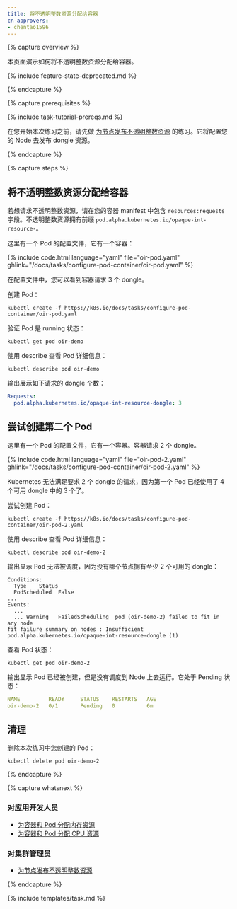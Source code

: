 ```yaml
---
title: 将不透明整数资源分配给容器
cn-approvers:
- chentao1596
---
```



{% capture overview %}


本页面演示如何将不透明整数资源分配给容器。

{% include feature-state-deprecated.md %}

{% endcapture %}


{% capture prerequisites %}

{% include task-tutorial-prereqs.md %}


在您开始本次练习之前，请先做 [为节点发布不透明整数资源](/docs/tasks/administer-cluster/opaque-integer-resource-node/) 的练习。它将配置您的 Node 去发布 dongle 资源。

{% endcapture %}


{% capture steps %}


## 将不透明整数资源分配给容器


若想请求不透明整数资源，请在您的容器 manifest 中包含 `resources:requests` 字段。不透明整数资源拥有前缀 `pod.alpha.kubernetes.io/opaque-int-resource-`。


这里有一个 Pod 的配置文件，它有一个容器：

{% include code.html language="yaml" file="oir-pod.yaml" ghlink="/docs/tasks/configure-pod-container/oir-pod.yaml" %}


在配置文件中，您可以看到容器请求 3 个 dongle。


创建 Pod：

```shell
kubectl create -f https://k8s.io/docs/tasks/configure-pod-container/oir-pod.yaml
```


验证 Pod 是 running 状态：

```shell
kubectl get pod oir-demo
```


使用 describe 查看 Pod 详细信息：

```shell
kubectl describe pod oir-demo
```


输出展示如下请求的 dongle 个数：

```yaml
Requests:
  pod.alpha.kubernetes.io/opaque-int-resource-dongle: 3
```


## 尝试创建第二个 Pod


这里有一个 Pod 的配置文件，它有一个容器。容器请求 2 个 dongle。

{% include code.html language="yaml" file="oir-pod-2.yaml" ghlink="/docs/tasks/configure-pod-container/oir-pod-2.yaml" %}


Kubernetes 无法满足要求 2 个 dongle 的请求，因为第一个 Pod 已经使用了 4 个可用 dongle 中的 3 个了。


尝试创建 Pod：

```shell
kubectl create -f https://k8s.io/docs/tasks/configure-pod-container/oir-pod-2.yaml
```


使用 describe 查看 Pod 详细信息：

```shell
kubectl describe pod oir-demo-2
```


输出显示 Pod 无法被调度，因为没有哪个节点拥有至少 2 个可用的 dongle：


```
Conditions:
  Type    Status
  PodScheduled  False
...
Events:
  ...
  ... Warning   FailedScheduling  pod (oir-demo-2) failed to fit in any node
fit failure summary on nodes : Insufficient pod.alpha.kubernetes.io/opaque-int-resource-dongle (1)
```


查看 Pod 状态：

```shell
kubectl get pod oir-demo-2
```


输出显示 Pod 已经被创建，但是没有调度到 Node 上去运行。它处于 Pending 状态：

```yaml
NAME         READY     STATUS    RESTARTS   AGE
oir-demo-2   0/1       Pending   0          6m
```


## 清理


删除本次练习中您创建的 Pod：

```shell
kubectl delete pod oir-demo-2
```

{% endcapture %}

{% capture whatsnext %}


### 对应用开发人员


* [为容器和 Pod 分配内存资源](/docs/tasks/configure-pod-container/assign-memory-resource/)
* [为容器和 Pod 分配 CPU 资源](/docs/tasks/configure-pod-container/assign-cpu-resource/)


### 对集群管理员


* [为节点发布不透明整数资源](/docs/tasks/administer-cluster/opaque-integer-resource-node/)

{% endcapture %}


{% include templates/task.md %}



